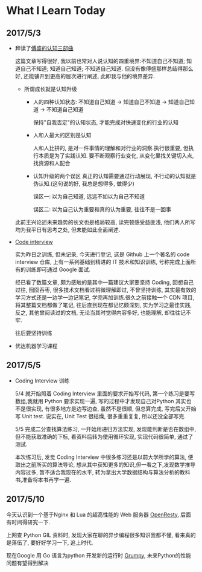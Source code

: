 # What I Learn Today

## 2017/5/3
 - 拜读了[傅盛的认知三部曲](https://goo.gl/Ehh6Xc)
  
   这篇文章写得很好, 我以前也常对人说认知的四重境界:不知道自己不知道; 知道自己不知道; 知道自己知道; 不知道自己知道. 但没有像傅盛那样总结得那么好, 还能铺开到更高的层次进行阐述, 此即我与他的境界差异.
   * 所谓成长就是认知升级
     - 人的四种认知状态: 不知道自己知道 -> 知道自己不知道 -> 知道自己知道 -> 不知道自己知道
      
       保持"自我否定"的认知状态, 才能完成对快速变化的行业的认知
     - 人和人最大的区别是认知

       人和人比拼的, 是对一件事情的理解和对行业的洞察.执行很重要, 但执行本质是为了实践认知. 要不断观察行业变化, 从变化里找关键切入点, 找资源和人配合
     - 认知升级的两个误区
       真正的认知需要通过行动展现, 不行动的认知就是伪认知.(这句说的好, 我总是想得多, 做得少)
    
       误区一: 以为自己知道, 远远不如以为自己不知道

       误区二: 以为自己认为重要和真的认为重要, 往往不是一回事

    

   此前王兴论述未来趋势的长文也是格局较高, 读完顿感受益匪浅, 他们两人所写均为我平日有思考之处, 但未能如此全面阐述.

 - [Code interview](https://git.io/v90VX)

   实为昨日之训练, 但未记录, 今天进行登记, 这是 Github 上一个著名的 code interview 仓库, 上有一系列基础到精进的 IT 技术和知识训练, 号称完成上面所有的训练即可通过 Google 面试. 

   经已看了数篇文章, 颇为感触的是其中一篇建议大家要坚持 Coding, 回想自己过往, 囫囵吞枣, 很多技术文档看过稍微理解即过, 不曾坚持训练, 其实最有效的学习方式还是一边学一边记笔记, 学完再加训练.很久之前接触一个 CDN 项目, 将其整篇文档都做了笔记, 往后直到现在都记忆颇深刻, 实为学习之最佳实践, 反之, 其他曾阅读过的文档, 无论当其时觉得内容多好, 也能理解, 却往往记不牢.

   往后要坚持训练

 - 优达机器学习课程
  
## 2017/5/5 
 - Coding Interview 训练

   5/4 就开始照着 Coding Interview 里面的要求开始写代码, 第一个练习是要写数组,我就用 Python 要求实现一遍, 写的过程中才发现自己对Python 其实也不是很实现, 有很多地方是边写边查, 虽然不是很顺, 但总算完成, 写完后又开始写 Unit test. 说实在, Unit Test 很枯燥, 很多重重复复, 所以还没全部写完.

   5/5 完成二分查找算法练习, 一开始用递归方法实现, 发现能判断是否在数组中, 但不能获取准确的下标, 看资料后转为使用循环实现, 实现代码很简单, 通过了测试.

   本次练习后, 发觉 Coding Interview 中很多练习还是以前大学所学的算法, 便取出之前所买的算法导论, 想从其中获知更多的知识,但一看之下,发现数学推导内容过多, 暂不适合我现在的水平, 转为拿出大学数据结构与算法分析的教科书,准备将本书再学一遍.
   
## 2017/5/10
  今天认识到一个基于Nginx 和 Lua 的超高性能的 Web 服务器 [OpenResty](http://bit.ly/2pmv5Ue), 后面有时间得研究一下.

  上网查 Python GIL 资料时, 发现大家在聊的异步编程很多知识我都不懂, 看来真的是落伍了, 要好好学习一下, 追上时代.

  现在Google 用 Go 语言为python 开发新的运行时 [Grumpy](http://bit.ly/2qVl9B1), 未来Python的性能问题有望得到解决

